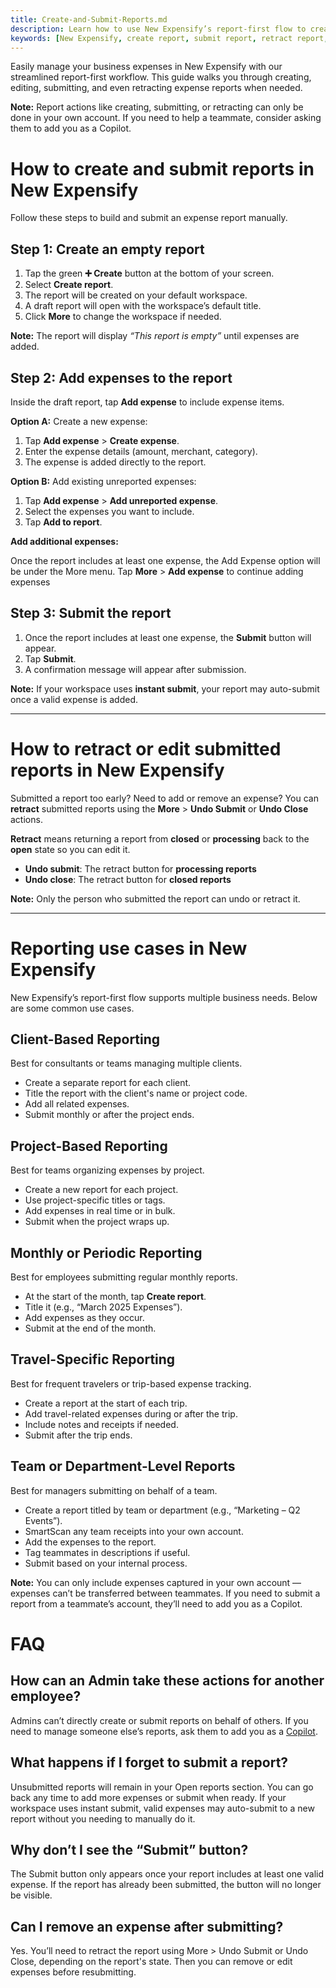 ```yaml
---
title: Create-and-Submit-Reports.md
description: Learn how to use New Expensify’s report-first flow to create, edit, submit, and retract expense reports.
keywords: [New Expensify, create report, submit report, retract report, undo submit, undo close, add expenses, fix report]
---
```


Easily manage your business expenses in New Expensify with our streamlined report-first workflow. This guide walks you through creating, editing, submitting, and even retracting expense reports when needed.

**Note:** Report actions like creating, submitting, or retracting can only be done in your own account. If you need to help a teammate, consider asking them to add you as a Copilot. 

# How to create and submit reports in New Expensify

Follow these steps to build and submit an expense report manually.

## Step 1: Create an empty report

1. Tap the green **➕ Create** button at the bottom of your screen.
2. Select **Create report**.
3. The report will be created on your default workspace.
4. A draft report will open with the workspace’s default title.
5. Click **More** to change the workspace if needed.

**Note:** The report will display *“This report is empty”* until expenses are added.

## Step 2: Add expenses to the report

Inside the draft report, tap **Add expense** to include expense items.

**Option A:** Create a new expense:

1. Tap **Add expense** > **Create expense**.
2. Enter the expense details (amount, merchant, category).
3. The expense is added directly to the report.

**Option B:** Add existing unreported expenses:

1. Tap **Add expense** > **Add unreported expense**.
2. Select the expenses you want to include.
3. Tap **Add to report**.

**Add additional expenses:**

Once the report includes at least one expense, the Add Expense option will be under the More menu. Tap **More** > **Add expense** to continue adding expenses

## Step 3: Submit the report

1. Once the report includes at least one expense, the **Submit** button will appear.
2. Tap **Submit**.
3. A confirmation message will appear after submission.

**Note:** If your workspace uses **instant submit**, your report may auto-submit once a valid expense is added.

---

# How to retract or edit submitted reports in New Expensify

Submitted a report too early? Need to add or remove an expense? You can **retract** submitted reports using the **More** > **Undo Submit** or **Undo Close** actions.

**Retract** means returning a report from **closed** or **processing** back to the **open** state so you can edit it.

- **Undo submit**: The retract button for **processing reports**
- **Undo close**: The retract button for **closed reports**

**Note:** Only the person who submitted the report can undo or retract it.

---

# Reporting use cases in New Expensify

New Expensify’s report-first flow supports multiple business needs. Below are some common use cases.

## Client-Based Reporting

Best for consultants or teams managing multiple clients.

- Create a separate report for each client.
- Title the report with the client's name or project code.
- Add all related expenses.
- Submit monthly or after the project ends.

## Project-Based Reporting

Best for teams organizing expenses by project.

- Create a new report for each project.
- Use project-specific titles or tags.
- Add expenses in real time or in bulk.
- Submit when the project wraps up.

## Monthly or Periodic Reporting

Best for employees submitting regular monthly reports.

- At the start of the month, tap **Create report**.
- Title it (e.g., “March 2025 Expenses”).
- Add expenses as they occur.
- Submit at the end of the month.

## Travel-Specific Reporting

Best for frequent travelers or trip-based expense tracking.

- Create a report at the start of each trip.
- Add travel-related expenses during or after the trip.
- Include notes and receipts if needed.
- Submit after the trip ends.

## Team or Department-Level Reports

Best for managers submitting on behalf of a team.

 - Create a report titled by team or department (e.g., “Marketing – Q2 Events”).
 - SmartScan any team receipts into your own account.
 - Add the expenses to the report.
 - Tag teammates in descriptions if useful.
 - Submit based on your internal process.

**Note:** You can only include expenses captured in your own account — expenses can’t be transferred between teammates. If you need to submit a report from a teammate’s account, they’ll need to add you as a Copilot.

# FAQ

## How can an Admin take these actions for another employee?

Admins can’t directly create or submit reports on behalf of others. If you need to manage someone else’s reports, ask them to add you as a [Copilot](https://help.expensify.com/articles/new-expensify/settings/Copilot-Access).

## What happens if I forget to submit a report?

Unsubmitted reports will remain in your Open reports section. You can go back any time to add more expenses or submit when ready. If your workspace uses instant submit, valid expenses may auto-submit to a new report without you needing to manually do it. 

## Why don’t I see the “Submit” button?

The Submit button only appears once your report includes at least one valid expense. If the report has already been submitted, the button will no longer be visible.

## Can I remove an expense after submitting?

Yes. You’ll need to retract the report using More > Undo Submit or Undo Close, depending on the report's state. Then you can remove or edit expenses before resubmitting.
